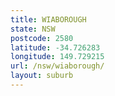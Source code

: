 ```yaml
---
title: WIABOROUGH
state: NSW
postcode: 2580
latitude: -34.726283
longitude: 149.729215
url: /nsw/wiaborough/
layout: suburb
---
```

